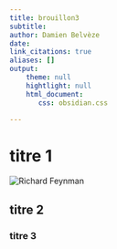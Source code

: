```yaml
---
title: brouillon3
subtitle:
author: Damien Belvèze
date:
link_citations: true
aliases: []
output:
    theme: null
    hightlight: null
    html_document:
       css: obsidian.css

---
```


# titre 1

![Richard Feynman](https://external-content.duckduckgo.com/iu/?u=https%3A%2F%2Ftse3.mm.bing.net%2Fth%3Fid%3DOIP.rjjf3uADPBYmtzNWi51nMwHaEK%26pid%3DApi&f=1)

## titre 2

### titre 3
